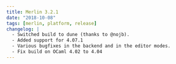 ```yaml
---
title: Merlin 3.2.1
date: "2018-10-08"
tags: [merlin, platform, release]
changelog: |
  - Switched build to dune (thanks to @nojb).
  - Added support for 4.07.1
  - Various bugfixes in the backend and in the editor modes.
  - Fix build on OCaml 4.02 to 4.04
---
```

